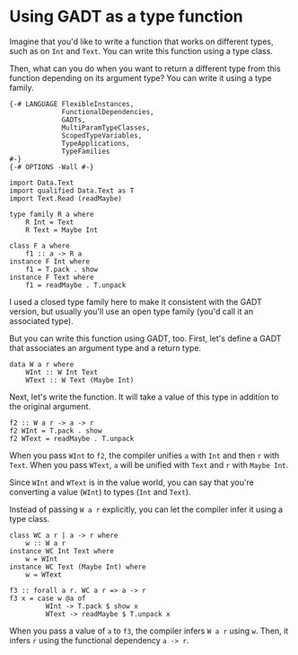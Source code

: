 # Using GADT as a type function

Imagine that you'd like to write a function that works on different types, such as on `Int` and `Text`. You can write this function using a type class.

Then, what can you do when you want to return a different type from this function depending on its argument type? You can write it using a type family.

```
{-# LANGUAGE FlexibleInstances,
             FunctionalDependencies,
             GADTs,
             MultiParamTypeClasses,
             ScopedTypeVariables,
             TypeApplications,
             TypeFamilies
#-}
{-# OPTIONS -Wall #-}

import Data.Text
import qualified Data.Text as T
import Text.Read (readMaybe)

type family R a where
    R Int = Text
    R Text = Maybe Int

class F a where
    f1 :: a -> R a
instance F Int where
    f1 = T.pack . show
instance F Text where
    f1 = readMaybe . T.unpack
```

I used a closed type family here to make it consistent with the GADT version, but usually you'll use an open type family (you'd call it an associated type).

But you can write this function using GADT, too. First, let's define a GADT that associates an argument type and a return type.

```
data W a r where
    WInt :: W Int Text
    WText :: W Text (Maybe Int)
```

Next, let's write the function. It will take a value of this type in addition to the original argument.

```
f2 :: W a r -> a -> r
f2 WInt = T.pack . show
f2 WText = readMaybe . T.unpack
```

When you pass `WInt` to `f2`, the compiler unifies `a` with `Int` and then `r` with `Text`. When you pass `WText`, `a` will be unified with `Text` and `r` with `Maybe Int`.

Since `WInt` and `WText` is in the value world, you can say that you're converting a value (`WInt`) to types (`Int` and `Text`).

Instead of passing `W a r` explicitly, you can let the compiler infer it using a type class.

```
class WC a r | a -> r where
    w :: W a r
instance WC Int Text where
    w = WInt
instance WC Text (Maybe Int) where
    w = WText

f3 :: forall a r. WC a r => a -> r
f3 x = case w @a of
         WInt -> T.pack $ show x
         WText -> readMaybe $ T.unpack x
```

When you pass a value of `a` to `f3`, the compiler infers `W a r` using `w`. Then, it infers `r` using the functional dependency `a -> r`.
